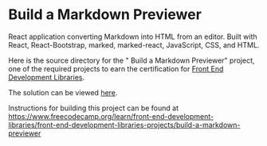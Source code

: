 # Build a Markdown Previewer

React application converting Markdown into HTML from an editor. Built with React, React-Bootstrap, marked, marked-react, JavaScript, CSS, and HTML.

Here is the source directory for the " Build a Markdown Previewer" project, one of the required projects to earn the certification for [Front End Development Libraries](https://www.freecodecamp.org/learn/front-end-development-libraries).

The solution can be viewed [here](https://hsumona.github.io/freecodecamp/front-end-development-libraries/markdown-previewer/).

Instructions for building this project can be found at https://www.freecodecamp.org/learn/front-end-development-libraries/front-end-development-libraries-projects/build-a-markdown-previewer
